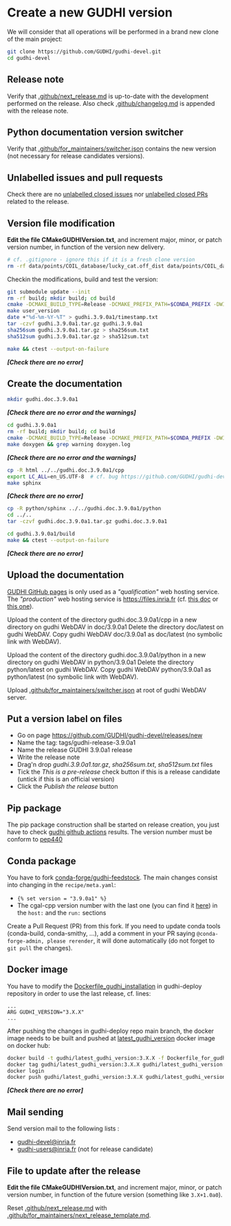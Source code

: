# Create a new GUDHI version

We will consider that all operations will be performed in a brand new clone of the main project:
```bash
git clone https://github.com/GUDHI/gudhi-devel.git
cd gudhi-devel
```

## Release note

Verify that [.github/next_release.md](.github/next_release.md) is up-to-date with the development performed on the release.
Also check [.github/changelog.md](.github/changelog.md) is appended with the release note.

## Python documentation version switcher

Verify that [.github/for_maintainers/switcher.json](.github/for_maintainers/switcher.json) contains the new version (not necessary for release candidates versions).

## Unlabelled issues and pull requests

Check there are no [unlabelled closed issues](https://github.com/GUDHI/gudhi-devel/issues?q=is%3Aissue+is%3Aclosed+no%3Alabel)
nor [unlabelled closed PRs](https://github.com/GUDHI/gudhi-devel/pulls?q=is%3Apr+is%3Aclosed+no%3Alabel) related to the release.

## Version file modification

**Edit the file CMakeGUDHIVersion.txt**, and increment major, minor, or patch version number, in function of the version new delivery.
```bash
# cf. .gitignore - ignore this if it is a fresh clone version
rm -rf data/points/COIL_database/lucky_cat.off_dist data/points/COIL_database/lucky_cat.off_sc.dot data/points/KleinBottle5D.off_dist data/points/KleinBottle5D.off_sc.dot data/points/human.off_dist data/points/human.off_sc.off data/points/human.off_sc.txt src/python/test/__pycache__
```

Checkin the modifications, build and test the version:
```bash
git submodule update --init
rm -rf build; mkdir build; cd build
cmake -DCMAKE_BUILD_TYPE=Release -DCMAKE_PREFIX_PATH=$CONDA_PREFIX -DWITH_GUDHI_REMOTE_TEST=ON -DWITH_GUDHI_EXAMPLE=ON -DWITH_GUDHI_BENCHMARK=ON  -DUSER_VERSION_DIR=gudhi.3.9.0a1 -DPython_ADDITIONAL_VERSIONS=3 ..
make user_version
date +"%d-%m-%Y-%T" > gudhi.3.9.0a1/timestamp.txt
tar -czvf gudhi.3.9.0a1.tar.gz gudhi.3.9.0a1
sha256sum gudhi.3.9.0a1.tar.gz > sha256sum.txt
sha512sum gudhi.3.9.0a1.tar.gz > sha512sum.txt

make && ctest --output-on-failure
```

***[Check there are no error]***

## Create the documentation
```bash
mkdir gudhi.doc.3.9.0a1
```

***[Check there are no error and the warnings]***

```bash
cd gudhi.3.9.0a1
rm -rf build; mkdir build; cd build
cmake -DCMAKE_BUILD_TYPE=Release -DCMAKE_PREFIX_PATH=$CONDA_PREFIX -DWITH_GUDHI_EXAMPLE=ON -DPython_ADDITIONAL_VERSIONS=3 ..
make doxygen && grep warning doxygen.log
```

***[Check there are no error and the warnings]***

```bash
cp -R html ../../gudhi.doc.3.9.0a1/cpp
export LC_ALL=en_US.UTF-8  # cf. bug https://github.com/GUDHI/gudhi-devel/issues/111
make sphinx
```

***[Check there are no error]***

```bash
cp -R python/sphinx ../../gudhi.doc.3.9.0a1/python
cd ../..
tar -czvf gudhi.doc.3.9.0a1.tar.gz gudhi.doc.3.9.0a1

cd gudhi.3.9.0a1/build
make && ctest --output-on-failure
```

***[Check there are no error]***

## Upload the documentation

[GUDHI GitHub pages](https://gudhi.github.io/) is only used as a _"qualification"_ web hosting service.
The _"production"_ web hosting service is https://files.inria.fr (cf. [this doc](https://doc-si.inria.fr/display/SU/Espace+web)
or [this one](https://www.nextinpact.com/article/30325/109058-se-connecter-a-serveur-webdav-sous-linux-macos-ou-windows)).

Upload the content of the directory gudhi.doc.3.9.0a1/cpp in a new directory on gudhi WebDAV in doc/3.9.0a1
Delete the directory doc/latest on gudhi WebDAV.
Copy gudhi WebDAV doc/3.9.0a1 as doc/latest (no symbolic link with WebDAV).

Upload the content of the directory gudhi.doc.3.9.0a1/python in a new directory on gudhi WebDAV in python/3.9.0a1
Delete the directory python/latest on gudhi WebDAV.
Copy gudhi WebDAV python/3.9.0a1 as python/latest (no symbolic link with WebDAV).

Upload [.github/for_maintainers/switcher.json](.github/for_maintainers/switcher.json) at root of gudhi WebDAV server.

## Put a version label on files

* Go on page https://github.com/GUDHI/gudhi-devel/releases/new
* Name the tag: tags/gudhi-release-3.9.0a1
* Name the release GUDHI 3.9.0a1 release
* Write the release note
* Drag'n drop *gudhi.3.9.0a1.tar.gz*, *sha256sum.txt*, *sha512sum.txt* files
* Tick the *This is a pre-release* check button if this is a release candidate (untick if this is an official version)
* Click the *Publish the release* button

## Pip package

The pip package construction shall be started on release creation, you just have to check
[gudhi github actions](https://github.com/GUDHI/gudhi-devel/actions) results.
The version number must be conform to [pep440](https://www.python.org/dev/peps/pep-0440/#pre-releases)

## Conda package

You have to fork [conda-forge/gudhi-feedstock](https://github.com/conda-forge/gudhi-feedstock).
The main changes consist into changing in the `recipe/meta.yaml`:
* `{% set version = "3.9.0a1" %}`
* The cgal-cpp version number with the last one (you can find it [here](https://anaconda.org/conda-forge/cgal-cpp)) in the `host:` and the `run:` sections

Create a Pull Request (PR) from this fork.
If you need to update conda tools (conda-build, conda-smithy, ...), add a comment in your PR saying `@conda-forge-admin, please rerender`, it will done automatically (do not forget to `git pull` the changes).

## Docker image

You have to modify the
[Dockerfile_gudhi_installation](https://github.com/GUDHI/gudhi-deploy/blob/main/Dockerfile_for_gudhi_installation)
in gudhi-deploy repository in order to use the last release, cf. lines:
```
...
ARG GUDHI_VERSION="3.X.X"
...
```

After pushing the changes in gudhi-deploy repo main branch, the docker image needs to be built and pushed at
[latest_gudhi_version](https://hub.docker.com/repository/docker/gudhi/latest_gudhi_version)
docker image on docker hub:

```bash
docker build -t gudhi/latest_gudhi_version:3.X.X -f Dockerfile_for_gudhi_installation .
docker tag gudhi/latest_gudhi_version:3.X.X gudhi/latest_gudhi_version:latest
docker login
docker push gudhi/latest_gudhi_version:3.X.X gudhi/latest_gudhi_version:latest
```

***[Check there are no error]***

## Mail sending
Send version mail to the following lists :
* gudhi-devel@inria.fr
* gudhi-users@inria.fr (not for release candidate)

## File to update after the release

**Edit the file CMakeGUDHIVersion.txt**, and increment major, minor, or patch version number, in function of the future version (something like `3.X+1.0a0`).

Reset [.github/next_release.md](.github/next_release.md) with [.github/for_maintainers/next_release_template.md](.github/for_maintainers/next_release_template.md).
